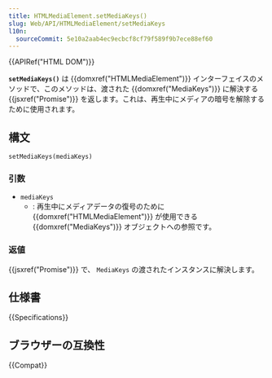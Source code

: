```yaml
---
title: HTMLMediaElement.setMediaKeys()
slug: Web/API/HTMLMediaElement/setMediaKeys
l10n:
  sourceCommit: 5e10a2aab4ec9ecbcf8cf79f589f9b7ece88ef60
---
```


{{APIRef("HTML DOM")}}

**`setMediaKeys()`** は {{domxref("HTMLMediaElement")}} インターフェイスのメソッドで、このメソッドは、渡された {{domxref("MediaKeys")}} に解決する {{jsxref("Promise")}} を返します。これは、再生中にメディアの暗号を解除するために使用されます。

## 構文

```js-nolint
setMediaKeys(mediaKeys)
```

### 引数

- `mediaKeys`
  - : 再生中にメディアデータの復号のために {{domxref("HTMLMediaElement")}} が使用できる {{domxref("MediaKeys")}} オブジェクトへの参照です。

### 返値

{{jsxref("Promise")}} で、 `MediaKeys` の渡されたインスタンスに解決します。

## 仕様書

{{Specifications}}

## ブラウザーの互換性

{{Compat}}
